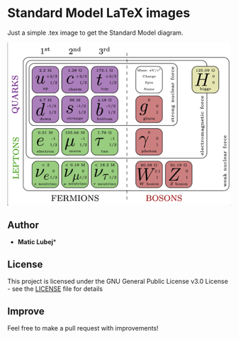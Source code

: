 # Standard Model LaTeX images

Just a simple .tex image to get the Standard Model diagram.

![sm](figs/standard-model.png)

## Author

* **Matic Lubej***

## License

This project is licensed under the GNU General Public License v3.0 License - see the [LICENSE](LICENSE) file for details

## Improve

Feel free to make a pull request with improvements!
